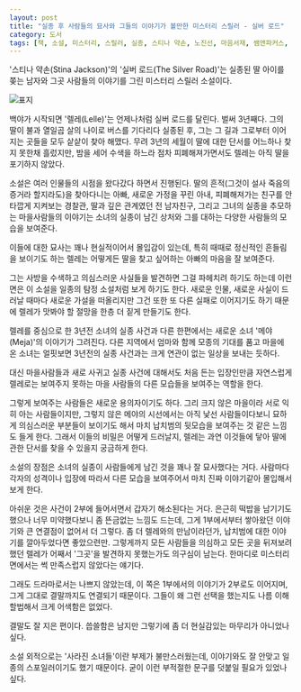 ```yaml
---
layout: post
title: "실종 후 사람들의 묘사와 그들의 이야기가 볼만한 미스터리 스릴러 - 실버 로드"
category: 도서
tags: [책, 소설, 미스터리, 스릴러, 실종, 스티나 약손, 노진선, 마음서재, 쌤앤파커스, 서평]
---
```


'스티나 약손(Stina Jackson)'의
'실버 로드(The Silver Road)'는
실종된 딸 아이를 쫒는 남자와 그곳 사람들의 이야기를 그린 미스터리 스릴러 소설이다.

![표지](https://lh3.googleusercontent.com/GfnKYCol3-CrkExAOg1ZqFRnCkVzC3lVZROYgBSsy71Gja8gAQAFLAsekLRTSyoG0bHLgn2xKpjTHQ=s480)

백야가 시작되면 '렐레(Lelle)'는 언제나처럼 실버 로드를 달린다.
벌써 3년째다.
그의 딸이 불과 열일곱 살의 나이로 버스를 기다리다 실종된 후,
그는 그 길과 그로부터 이어지는 곳들을 모두 샅샅이 찾아 해맸다.
무려 3년의 세월이 딸에 대한 단서를 어느하나 찾지 못한채 흘렀지만,
밤을 세어 수색을 하느라 점차 피폐해져가면서도 렐레는 아직 딸을 포기하지 않았다.

소설은 여러 인물들의 시점을 왔다갔다 하면서 진행된다.
딸의 흔적(그것이 설사 죽음의 증거라 할지라도)을 찾아다니는 아빠,
새로운 가정을 꾸린 아내,
피폐해져가는 친구를 안타깝게 지켜보는 경찰관,
딸과 깊은 관계였던 전 남자친구,
그리고 그녀의 실종을 추모하는 마을사람들의 이야기는
소녀의 실종이 남긴 상처와
그를 대하는 다양한 사람들의 모습을 보여준다.

이들에 대한 묘사는 꽤나 현실적이어서 몰입감이 있는데,
특히 때때로 정신적인 흔들림을 보이기도 하는 렐레는
어떻게든 딸을 찾고 싶어하는 아빠의 마음을 잘 보여준다.

그는 사방을 수색하고 의심스러운 사실들을 발견하면 그걸 파헤치려 하기도 하는데
이런 면은 이 소설을 일종의 탐정 소설처럼 보게 하기도 한다.
새로운 인물, 새로운 사실이 드러날 때마다 새로운 가설을 떠올리지만
그건 또한 또 다른 실패로 이어지기도 하기 때문에
렐레가 맛봐야 할 절망을 한층 더 짙게 만들기도 한다.

렐레를 중심으로 한 3년전 소녀의 실종 사건과 다른 한편에서는
새로운 소녀 '메야(Meja)'의 이야기가 그려진다.
다른 지역에서 엄마와 함께 모종의 기대를 품고 마을에 온 소녀는
얼핏보면 3년전의 실종 사건과는 크게 연관이 없는 일상을 보내는 듯하다.

대신 마을사람들과 새로 사귀고 실종 사건에 대해서도 처음 든는 입장인만큼
자연스럽게 렐레로는 보여주지 못하는 마을 사람들의 다른 모습들을 보여주는 역할을 한다.

그렇게 보여주는 사람들은 새로운 용의자이기도 하다.
그리 크지 않은 마을이라 서로 익히 아는 사람들이지만,
그렇지 않은 메야의 시선에서는 아직 낯선 사람들이다보니 묘하게 의심스러운 부분들이 보이기도 해서
마치 납치범의 뒷모습을 보여주는 것 같은 느낌도 들게 한다.
그래서 이들의 비밀은 어떻게 드러날지,
렐레는 과연 이것들에 닿아 딸에 관한 단서를 찾을 수 있을지 궁금하게 한다.

소설의 장점은 소녀의 실종이 사람들에게 남긴 것을 꽤나 잘 묘사했다는 거다.
사람마다 각자의 성격이나 입장에 따라서 다른 모습을 보여주어서
마치 진짜 이야기같아 몰입해서 보게 한다.

아쉬운 것은 사건이 2부에 들어서면서 갑자기 해소된다는 거다.
은근히 떡밥을 남기기도 했으나 너무 미약했다보니 좀 뜬금없는 느낌도 드는데,
그게 1부에서부터 쌓아왔던 이야기와 큰 연결점이 없어서 더 그렇다.
좀 더 렐레와의 만남이라던가, 납치범에 대한 이야기를 깔아두었다면 좋았으련만.
그렇게까지 모든 사람들을 의심하고 모든 곳을 뒤져보려 했던 렐레가
어째서 '그곳'을 발견하지 못했는가도 의구심이 남는다.
한마디로 미스터리 면에서는 썩 만족스럽지 않았다는 얘기다.

그래도 드라마로서는 나쁘지 않았는데,
이 쪽은 1부에서의 이야기가 2부로도 이어지며,
그게 그대로 결말까지도 연결되기 때문이다.
그들이 왜 그런 선택을 했는지도 나름 이해할법해서 크게 어색함은 없었다.

결말도 잘 지은 편이다.
씁쓸함은 남지만 그렇기에 좀 더 현실감있는 마무리가 아니었나 싶다.

소설 외적으로는 '사라진 소녀들'이란 부제가 불만스러웠는데,
이야기와도 잘 안맞고 일종의 스포일러이기도 했기 때문이다.
굳이 이런 부적절한 문구를 덧붙일 필요가 있었나 싶다.
